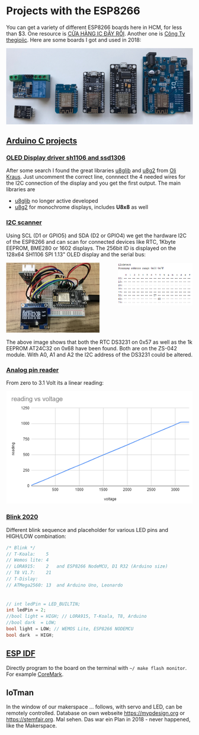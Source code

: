 # Projects with the ESP8266

You can get a variety of different ESP8266 boards here in HCM, for less than $3. One resource is  [CỬA HÀNG IC ĐÂY RỒI](https://icdayroi.com/). Another one is [Công Ty thegioiic](https://www.thegioiic.com/). Here are some boards I got and used in 2018:

![ESP8266 boards](pic/esp8266.jpg)

## [Arduino C projects](arduino_c)

### [OLED Display driver sh1106 and ssd1306](./arduino_c/oled_animation_demo_sh1106)

After some search I found the great libraries [u8glib](https://github.com/olikraus/u8glib) and [u8g2](https://github.com/olikraus/u8g2) from [Oli Kraus](https://github.com/olikraus). Just uncomment the correct line, connnect the 4 needed wires for the I2C connection of the display and you get the first output. The main libraries are 

- [u8glib](https://github.com/olikraus/u8glib) no longer active developed
- [u8g2](https://github.com/olikraus/u8g2) for monochrome displays, includes __U8x8__ as well

### [I2C scanner](arduino_c/SH1106_SPI_I2C_scanner)

Using SCL (D1 or GPIO5) and SDA (D2 or GPIO4) we get the hardware I2C of the ESP8266 and can scan for connected devices like RTC, 1Kbyte EEPROM, BME280 or 1602 displays. The 256bit ID is displayed on the 128x64 SH1106 SPI 1.13" OLED display and the serial bus:

<img src="./arduino_c/SH1106_SPI_I2C_scanner/SH1106_i2c-scan.png" align="right" width="40%">
<img src="./arduino_c/SH1106_SPI_I2C_scanner/i2c_scanner_picture.jpeg" width="50%">

The above image shows that both the RTC DS3231 on 0x57 as well as the 1k EEPROM AT24C32 on 0x68 have been found. Both are on the ZS-042 module. With A0, A1 and A2 the I2C address of the DS3231 could be altered. 

### [Analog pin reader](arduino_c/read_analog)

From zero to 3.1 Volt its a linear reading:

![linear input](arduino_c/read_analog/graph3.png)

### [Blink 2020](arduino_c/Blink2020)

Different blink sequence and placeholder for various LED pins and HIGH/LOW combination:

```c
/* Blink */
// T-Koala:    5
// Wemos lite: 4
// LORA915:    2   and ESP8266 NodeMCU, D1 R32 (Arduino size)
// T8 V1.7:    21
// T-Dislay:   
// ATMega2560: 13  and Arduino Uno, Leonardo


// int ledPin = LED_BUILTIN;
int ledPin = 2;
//bool light = HIGH; // LORA915, T-Koala, T8, Arduino
//bool dark  = LOW;
bool light = LOW; // WEMOS Lite, ESP8266 NODEMCU
bool dark  = HIGH;
```

## [ESP IDF](RTOS_SDK) 

Directly program to the board on the terminal with `~/ make flash monitor`. For example [CoreMark](../benchmark/CoreMark).

## IoTman

In the window of our makerspace ... follows, with servo and LED, can be remotely controlled. Database on own webseite https://mypdesign.org or https://stemfair.org. Mal sehen. Das war ein Plan in 2018 - never happened, like the Makerspace.
